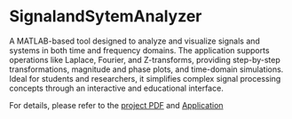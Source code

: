 # SignalandSytemAnalyzer
A MATLAB-based tool designed to analyze and visualize signals and systems in both time and frequency domains. The application supports operations like Laplace, Fourier, and Z-transforms, providing step-by-step transformations, magnitude and phase plots, and time-domain simulations. Ideal for students and researchers, it simplifies complex signal processing concepts through an interactive and educational interface.

For details, please refer to the [project PDF](./SignalandSystemAnalyzer.pdf) and [Application](./BT23EEE032_Aditya.mlappinstall)
